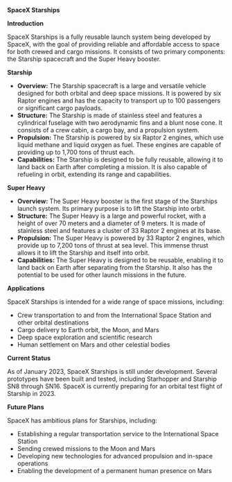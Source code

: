 **SpaceX Starships**

**Introduction**

SpaceX Starships is a fully reusable launch system being developed by SpaceX, with the goal of providing reliable and affordable access to space for both crewed and cargo missions. It consists of two primary components: the Starship spacecraft and the Super Heavy booster.

**Starship**

* **Overview:** The Starship spacecraft is a large and versatile vehicle designed for both orbital and deep space missions. It is powered by six Raptor engines and has the capacity to transport up to 100 passengers or significant cargo payloads.
* **Structure:** The Starship is made of stainless steel and features a cylindrical fuselage with two aerodynamic fins and a blunt nose cone. It consists of a crew cabin, a cargo bay, and a propulsion system.
* **Propulsion:** The Starship is powered by six Raptor 2 engines, which use liquid methane and liquid oxygen as fuel. These engines are capable of providing up to 1,700 tons of thrust each.
* **Capabilities:** The Starship is designed to be fully reusable, allowing it to land back on Earth after completing a mission. It is also capable of refueling in orbit, extending its range and capabilities.

**Super Heavy**

* **Overview:** The Super Heavy booster is the first stage of the Starships launch system. Its primary purpose is to lift the Starship into orbit.
* **Structure:** The Super Heavy is a large and powerful rocket, with a height of over 70 meters and a diameter of 9 meters. It is made of stainless steel and features a cluster of 33 Raptor 2 engines at its base.
* **Propulsion:** The Super Heavy is powered by 33 Raptor 2 engines, which provide up to 7,200 tons of thrust at sea level. This immense thrust allows it to lift the Starship and itself into orbit.
* **Capabilities:** The Super Heavy is designed to be reusable, enabling it to land back on Earth after separating from the Starship. It also has the potential to be used for other launch missions in the future.

**Applications**

SpaceX Starships is intended for a wide range of space missions, including:

* Crew transportation to and from the International Space Station and other orbital destinations
* Cargo delivery to Earth orbit, the Moon, and Mars
* Deep space exploration and scientific research
* Human settlement on Mars and other celestial bodies

**Current Status**

As of January 2023, SpaceX Starships is still under development. Several prototypes have been built and tested, including Starhopper and Starship SN8 through SN16. SpaceX is currently preparing for an orbital test flight of Starship in 2023.

**Future Plans**

SpaceX has ambitious plans for Starships, including:

* Establishing a regular transportation service to the International Space Station
* Sending crewed missions to the Moon and Mars
* Developing new technologies for advanced propulsion and in-space operations
* Enabling the development of a permanent human presence on Mars
